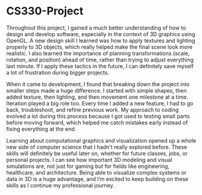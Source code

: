 # CS330-Project

Throughout this project, I gained a much better understanding of how to design and develop software, especially in the context of 3D graphics using OpenGL. A new design skill I learned was how to apply textures and lighting properly to 3D objects, which really helped make the final scene look more realistic. I also learned the importance of planning transformations (scale, rotation, and position) ahead of time, rather than trying to adjust everything last minute. If I apply these tactics in the future, I can definitely save myself a lot of frustration during bigger projects.

When it came to development, I found that breaking down the project into smaller steps made a huge difference. I started with simple shapes, then added texture, then lighting, and then movement one milestone at a time. Iteration played a big role too. Every time I added a new feature, I had to go back, troubleshoot, and refine previous work. My approach to coding evolved a lot during this process because I got used to testing small parts before moving forward, which helped me catch mistakes early instead of fixing everything at the end.

Learning about computational graphics and visualization opened up a whole new side of computer science that I hadn't really explored before. These skills will definitely be useful later on, whether for future classes, jobs, or personal projects. I can see how important 3D modeling and visual simulations are, not just for gaming but for fields like engineering, healthcare, and architecture. Being able to visualize complex systems or data in 3D is a huge advantage, and I’m excited to keep building on these skills as I continue my professional journey.

